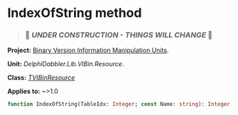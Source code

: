 # IndexOfString method

> ### 🚧 _UNDER CONSTRUCTION - THINGS WILL CHANGE_ 🚧

**Project:** [Binary Version Information Manipulation Units](../API.md).

**Unit:** _DelphiDabbler.Lib.VIBin.Resource_.

**Class:** _[TVIBinResource](./TVIBinResource.md)_

**Applies to:** ~>1.0

```pascal
function IndexOfString(TableIdx: Integer; const Name: string): Integer;
```

